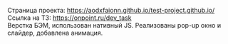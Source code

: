 Страница проекта: https://aodxfaionn.github.io/test-project.github.io/
<br>Ссылка на ТЗ: https://onpoint.ru/dev_task
<br>Верстка БЭМ, использован нативный JS. Реализованы pop-up окно и слайдер, добавлена анимация.
